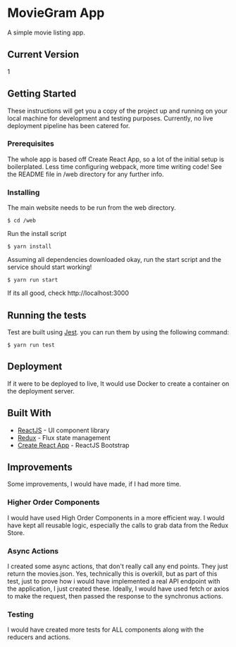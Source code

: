 # MovieGram App

A simple movie listing app.

## Current Version
1

## Getting Started

These instructions will get you a copy of the project up and running on your local machine for development and testing purposes. Currently, no live deployment pipeline has been catered for.

### Prerequisites

The whole app is based off Create React App, so a lot of the initial setup is boilerplated. Less time configuring webpack, more time writing code! See the README file in /web directory for any further info.

### Installing

The main website needs to be run from the web directory.

```
$ cd /web
```

Run the install script

```
$ yarn install
```

Assuming all dependencies downloaded okay, run the start script and the service should start working!

```
$ yarn run start
```

If its all good, check http://localhost:3000

## Running the tests

Test are built using [Jest](https://jestjs.io/). you can run them by using the following command:

```
$ yarn run test
```

## Deployment

If it were to be deployed to live, It would use Docker to create a container on the deployment server.

## Built With

* [ReactJS](https://facebook.github.io/react/) - UI component library
* [Redux](http://redux.js.org/) - Flux state management
* [Create React App](https://github.com/facebookincubator/create-react-app) - ReactJS Bootstrap

## Improvements

Some improvements, I would have made, if I had more time.

### Higher Order Components

I would have used High Order Components in a more efficient way. I would have kept all reusable logic, especially the calls to grab data from the Redux Store.

### Async Actions

I created some async actions, that don't really call any end points. They just return the movies.json. Yes, technically this is overkill, but as part of this test, just to prove how i would have implemented a real API endpoint with the application, I just created these. Ideally, I would have used fetch or axios to make the request, then passed the response to the synchronus actions.

### Testing

I would have created more tests for ALL components along with the reducers and actions.